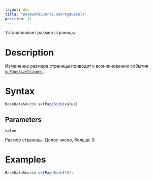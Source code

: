 ```yaml
---
layout: doc
title: "BaseDataSource.setPageSize()"
position: 11
---
```


Устанавливает размер страницы.

# Description

Изменение размера страницы приводит к возникновению события [`onPageSizeChanged`](../BaseDataSource.onPageSizeChanged/).

# Syntax

```js
BaseDataSource.setPageSize(value)
```

## Parameters

`value`

Размер страницы. Целое число, больше 0.

# Examples

```js
BaseDataSource.setPageSize(50);
```
